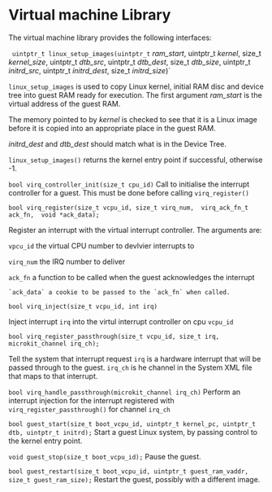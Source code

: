 # Virtual machine Library
The virtual machine library provides the following interfaces:

` uintptr_t linux_setup_images(uintptr_t` *ram\_start*,
                             uintptr_t *kernel*,
                             size_t *kernel\_size*,
                             uintptr_t *dtb\_src*,
                             uintptr_t *dtb\_dest*,
                             size_t *dtb\_size*,
                             uintptr_t *initrd\_src*,
                             uintptr_t *initrd\_dest*,
                             size_t *initrd\_size*)`
							 


`linux_setup_images` is used to copy Linux kernel, initial RAM disc
and device tree into guest RAM ready for execution.  The first
argument *ram\_start* is the virtual address of the guest RAM.

The memory pointed to by *kernel* is checked to see that it is a Linux
image before it is copied into an appropriate place in the guest RAM.

*initrd\_dest* and *dtb\_dest* should match what is in the Device
Tree.

`linux_setup_images()` returns the kernel entry point if successful,
otherwise -1.


`bool virq_controller_init(size_t cpu_id)`
Call to initialise the interrupt controller for a guest. This must be
done before calling `virq_register()`

`bool virq_register(size_t vcpu_id, size_t virq_num, 
	virq_ack_fn_t ack_fn, 
	void *ack_data);`

Register an interrupt with the virtual interrupt controller.
The arguments are:

  `vpcu_id` the virtual CPU number to devlvier interrupts to

  `virq_num` the IRQ number to deliver
  
  `ack_fn` a function to be called when the guest acknowledges the
  interrupt
  
	`ack_data` a cookie to be passed to the `ack_fn` when called.


`bool virq_inject(size_t vcpu_id, int irq)`

Inject interrupt `irq` into the virtul interrupt controller on cpu `vcpu_id`

`bool virq_register_passthrough(size_t vcpu_id, size_t irq,
microkit_channel irq_ch);`

Tell the system that interrupt request `irq` is a hardware interrupt
that will be passed through to the guest.  `irq_ch` is he channel in
the System XML file that maps to that interrupt.

`bool virq_handle_passthrough(microkit_channel irq_ch)`
Perform an interrupt injection for the interrupt registered with 
`virq_register_passthrough()` for channel `irq_ch`

`bool guest_start(size_t boot_vcpu_id, uintptr_t kernel_pc, uintptr_t
dtb, uintptr_t initrd);`
Start a guest Linux system, by passing control to the kernel entry
point.

`void guest_stop(size_t boot_vcpu_id);`
Pause the guest.

`bool guest_restart(size_t boot_vcpu_id, uintptr_t guest_ram_vaddr,
size_t guest_ram_size);`
Restart the guest, possibly with a different image.
